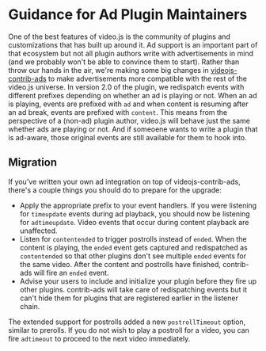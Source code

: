 # Guidance for Ad Plugin Maintainers
One of the best features of video.js is the community of plugins and customizations that has built up around it.
Ad support is an important part of that ecosystem but not all plugin authors write with advertisements in mind (and we probably won't be able to convince them to start).
Rather than throw our hands in the air, we're making some big changes in [videojs-contrib-ads](https://github.com/videojs/videojs-contrib-ads) to make advertisements more compatible with the rest of the video.js universe.
In version 2.0 of the plugin, we redispatch events with different prefixes depending on whether an ad is playing or not.
When an ad is playing, events are prefixed with `ad` and when content is resuming after an ad break, events are prefixed with `content`.
This means from the perspective of a (non-ad) plugin author, video.js will behave just the same whether ads are playing or not.
And if someoene wants to write a plugin that is ad-aware, those original events are still available for them to hook into.

## Migration
If you've written your own ad integration on top of videojs-contrib-ads, there's a couple things you should do to prepare for the upgrade:

- Apply the appropriate prefix to your event handlers.
If you were listening for `timeupdate` events during ad playback, you should now be listening for `adtimeupdate`.
Video events that occur during content playback are unaffected.
- Listen for `contentended` to trigger postrolls instead of `ended`.
When the content is playing, the `ended` event gets captured and redispatched as `contentended` so that other plugins don't see multiple `ended` events for the same video.
After the content and postrolls have finished, contrib-ads will fire an `ended` event.
- Advise your users to include and initialize your plugin before they fire up other plugins.
contrib-ads will take care of redispatching events but it can't hide them for plugins that are registered earlier in the listener chain.

The extended support for postrolls added a new `postrollTimeout` option, similar to prerolls.
If you do not wish to play a postroll for a video, you can fire `adtimeout` to proceed to the next video immediately.
